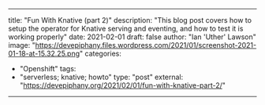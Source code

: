 
--- 

title: "Fun With Knative (part 2)"
description: "This blog post covers how to setup the operator for Knative serving and eventing, and how to test it is working properly"
date: 2021-02-01
draft: false
author: "Ian 'Uther' Lawson"
image: "https://devepiphany.files.wordpress.com/2021/01/screenshot-2021-01-18-at-15.32.25.png"
categories:
- "Openshift"
tags:
- "serverless; knative; howto"
type: "post"
external: "https://devepiphany.org/2021/02/01/fun-with-knative-part-2/"
---
